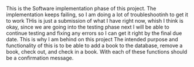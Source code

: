 This is the Software implementation phase of this project.
The implementation keeps failing, so I am doing a lot of troubleshootinh to get it to work
THis is just a submission of what I have right now, whish I think is okay, since we are going into the testing phase next
I will be able to continue testing and fixing any errors so I can get it right by the final due date.
This is why I am behind on this project
The intended purpose and functionality of this is to be able to add a book to the database, remove a book, check out, and check in a book.
With each of these functions should be a confirmation message.

